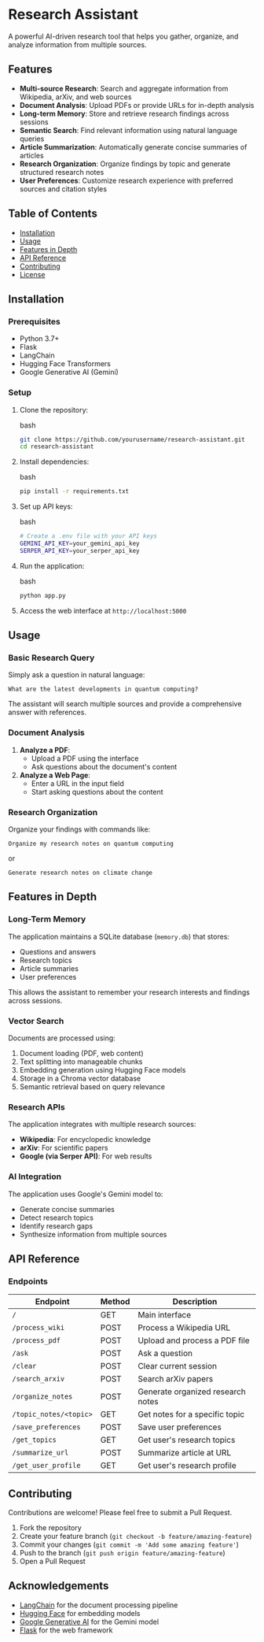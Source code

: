 # Research Assistant

A powerful AI-driven research tool that helps you gather, organize, and analyze information from multiple sources.

## Features

- **Multi-source Research**: Search and aggregate information from Wikipedia, arXiv, and web sources
- **Document Analysis**: Upload PDFs or provide URLs for in-depth analysis
- **Long-term Memory**: Store and retrieve research findings across sessions
- **Semantic Search**: Find relevant information using natural language queries
- **Article Summarization**: Automatically generate concise summaries of articles
- **Research Organization**: Organize findings by topic and generate structured research notes
- **User Preferences**: Customize research experience with preferred sources and citation styles

## Table of Contents

- [Installation](#installation)
- [Usage](#usage)
- [Features in Depth](#features-in-depth)
- [API Reference](#api-reference)
- [Contributing](#contributing)
- [License](#license)

## Installation

### Prerequisites

- Python 3.7+
- Flask
- LangChain
- Hugging Face Transformers
- Google Generative AI (Gemini)

### Setup

1. Clone the repository:
    
    bash
    
    ```bash
    git clone https://github.com/yourusername/research-assistant.git
    cd research-assistant
    ```
    
2. Install dependencies:
    
    bash
    
    ```bash
    pip install -r requirements.txt
    ```
    
3. Set up API keys:
    
    bash
    
    ```bash
    # Create a .env file with your API keys
    GEMINI_API_KEY=your_gemini_api_key
    SERPER_API_KEY=your_serper_api_key
    ```
    
4. Run the application:
    
    bash
    
    ```bash
    python app.py
    ```
    
5. Access the web interface at `http://localhost:5000`

## Usage

### Basic Research Query

Simply ask a question in natural language:

```
What are the latest developments in quantum computing?
```

The assistant will search multiple sources and provide a comprehensive answer with references.

### Document Analysis

1. **Analyze a PDF**:
    - Upload a PDF using the interface
    - Ask questions about the document's content
2. **Analyze a Web Page**:
    - Enter a URL in the input field
    - Start asking questions about the content

### Research Organization

Organize your findings with commands like:

```
Organize my research notes on quantum computing
```

or

```
Generate research notes on climate change
```

## Features in Depth

### Long-Term Memory

The application maintains a SQLite database (`memory.db`) that stores:

- Questions and answers
- Research topics
- Article summaries
- User preferences

This allows the assistant to remember your research interests and findings across sessions.

### Vector Search

Documents are processed using:

1. Document loading (PDF, web content)
2. Text splitting into manageable chunks
3. Embedding generation using Hugging Face models
4. Storage in a Chroma vector database
5. Semantic retrieval based on query relevance

### Research APIs

The application integrates with multiple research sources:

- **Wikipedia**: For encyclopedic knowledge
- **arXiv**: For scientific papers
- **Google (via Serper API)**: For web results

### AI Integration

The application uses Google's Gemini model to:

- Generate concise summaries
- Detect research topics
- Identify research gaps
- Synthesize information from multiple sources

## API Reference

### Endpoints

|Endpoint|Method|Description|
|---|---|---|
|`/`|GET|Main interface|
|`/process_wiki`|POST|Process a Wikipedia URL|
|`/process_pdf`|POST|Upload and process a PDF file|
|`/ask`|POST|Ask a question|
|`/clear`|POST|Clear current session|
|`/search_arxiv`|POST|Search arXiv papers|
|`/organize_notes`|POST|Generate organized research notes|
|`/topic_notes/<topic>`|GET|Get notes for a specific topic|
|`/save_preferences`|POST|Save user preferences|
|`/get_topics`|GET|Get user's research topics|
|`/summarize_url`|POST|Summarize article at URL|
|`/get_user_profile`|GET|Get user's research profile|

## Contributing

Contributions are welcome! Please feel free to submit a Pull Request.

1. Fork the repository
2. Create your feature branch (`git checkout -b feature/amazing-feature`)
3. Commit your changes (`git commit -m 'Add some amazing feature'`)
4. Push to the branch (`git push origin feature/amazing-feature`)
5. Open a Pull Request


## Acknowledgements

- [LangChain](https://github.com/hwchase17/langchain) for the document processing pipeline
- [Hugging Face](https://huggingface.co) for embedding models
- [Google Generative AI](https://ai.google.dev/) for the Gemini model
- [Flask](https://flask.palletsprojects.com/) for the web framework

